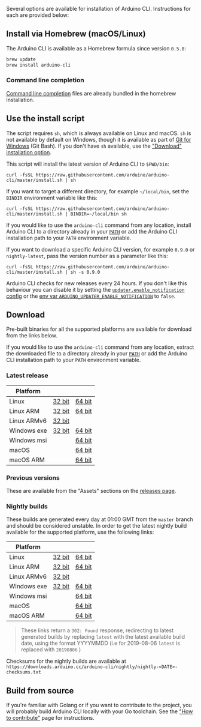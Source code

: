 <!-- Source: https://github.com/arduino/tooling-project-assets/blob/main/other/installation-script/installation.md -->

Several options are available for installation of Arduino CLI. Instructions for each are provided below:

## Install via Homebrew (macOS/Linux)

The Arduino CLI is available as a Homebrew formula since version `0.5.0`:

```sh
brew update
brew install arduino-cli
```

### Command line completion

[Command line completion](command-line-completion.md#brew) files are already bundled in the homebrew installation.

## Use the install script

The script requires `sh`, which is always available on Linux and macOS. `sh` is not available by default on Windows,
though it is available as part of [Git for Windows](https://gitforwindows.org/) (Git Bash). If you don't have `sh`
available, use the ["Download" installation option](#download).

This script will install the latest version of Arduino CLI to `$PWD/bin`:

```
curl -fsSL https://raw.githubusercontent.com/arduino/arduino-cli/master/install.sh | sh
```

If you want to target a different directory, for example `~/local/bin`, set the `BINDIR` environment variable like this:

```
curl -fsSL https://raw.githubusercontent.com/arduino/arduino-cli/master/install.sh | BINDIR=~/local/bin sh
```

If you would like to use the `arduino-cli` command from any location, install Arduino CLI to a directory already in your
[`PATH`](https://en.wikipedia.org/wiki/PATH%5F%28variable%29) or add the Arduino CLI installation path to your `PATH`
environment variable.

If you want to download a specific Arduino CLI version, for example `0.9.0` or `nightly-latest`, pass the version number
as a parameter like this:

```
curl -fsSL https://raw.githubusercontent.com/arduino/arduino-cli/master/install.sh | sh -s 0.9.0
```

Arduino CLI checks for new releases every 24 hours. If you don't like this behaviour you can disable it by setting the
[`updater.enable_notification` config](configuration.md#configuration-keys) or the
[env var `ARDUINO_UPDATER_ENABLE_NOTIFICATION`](configuration.md#environment-variables) to `false`.

## Download

Pre-built binaries for all the supported platforms are available for download from the links below.

If you would like to use the `arduino-cli` command from any location, extract the downloaded file to a directory already
in your [`PATH`](https://en.wikipedia.org/wiki/PATH%5F%28variable%29) or add the Arduino CLI installation path to your
`PATH` environment variable.

### Latest release

| Platform    |                      |                        |
| ----------- | -------------------- | ---------------------- |
| Linux       | [32 bit][linux32]    | [64 bit][linux64]      |
| Linux ARM   | [32 bit][linuxarm32] | [64 bit][linuxarm64]   |
| Linux ARMv6 | [32 bit][linuxarmv6] |                        |
| Windows exe | [32 bit][windows32]  | [64 bit][windows64]    |
| Windows msi |                      | [64 bit][windowsmsi64] |
| macOS       |                      | [64 bit][macos64]      |
| macOS ARM   |                      | [64 bit][macosarm64]   |

[linux64]: https://downloads.arduino.cc/arduino-cli/arduino-cli_latest_Linux_64bit.tar.gz
[linux32]: https://downloads.arduino.cc/arduino-cli/arduino-cli_latest_Linux_32bit.tar.gz
[linuxarm64]: https://downloads.arduino.cc/arduino-cli/arduino-cli_latest_Linux_ARM64.tar.gz
[linuxarm32]: https://downloads.arduino.cc/arduino-cli/arduino-cli_latest_Linux_ARMv7.tar.gz
[linuxarmv6]: https://downloads.arduino.cc/arduino-cli/arduino-cli_latest_Linux_ARMv6.tar.gz
[windows64]: https://downloads.arduino.cc/arduino-cli/arduino-cli_latest_Windows_64bit.zip
[windows32]: https://downloads.arduino.cc/arduino-cli/arduino-cli_latest_Windows_32bit.zip
[windowsmsi64]: https://downloads.arduino.cc/arduino-cli/arduino-cli_latest_Windows_64bit.msi
[macos64]: https://downloads.arduino.cc/arduino-cli/arduino-cli_latest_macOS_64bit.tar.gz
[macosarm64]: https://downloads.arduino.cc/arduino-cli/arduino-cli_latest_macOS_ARM64.tar.gz

### Previous versions

These are available from the "Assets" sections on the [releases page](https://github.com/arduino/arduino-cli/releases).

### Nightly builds

These builds are generated every day at 01:00 GMT from the `master` branch and should be considered unstable. In order
to get the latest nightly build available for the supported platform, use the following links:

| Platform    |                              |                                |
| ----------- | ---------------------------- | ------------------------------ |
| Linux       | [32 bit][linux32-nightly]    | [64 bit][linux64-nightly]      |
| Linux ARM   | [32 bit][linuxarm32-nightly] | [64 bit][linuxarm64-nightly]   |
| Linux ARMv6 | [32 bit][linuxarmv6-nightly] |                                |
| Windows exe | [32 bit][windows32-nightly]  | [64 bit][windows64-nightly]    |
| Windows msi |                              | [64 bit][windowsmsi64-nightly] |
| macOS       |                              | [64 bit][macos64-nightly]      |
| macOS ARM   |                              | [64 bit][macosarm64-nightly]   |

[linux64-nightly]: https://downloads.arduino.cc/arduino-cli/nightly/arduino-cli_nightly-latest_Linux_64bit.tar.gz
[linux32-nightly]: https://downloads.arduino.cc/arduino-cli/nightly/arduino-cli_nightly-latest_Linux_32bit.tar.gz
[linuxarm64-nightly]: https://downloads.arduino.cc/arduino-cli/nightly/arduino-cli_nightly-latest_Linux_ARM64.tar.gz
[linuxarm32-nightly]: https://downloads.arduino.cc/arduino-cli/nightly/arduino-cli_nightly-latest_Linux_ARMv7.tar.gz
[linuxarmv6-nightly]: https://downloads.arduino.cc/arduino-cli/nightly/arduino-cli_nightly-latest_Linux_ARMv6.tar.gz
[windows64-nightly]: https://downloads.arduino.cc/arduino-cli/nightly/arduino-cli_nightly-latest_Windows_64bit.zip
[windows32-nightly]: https://downloads.arduino.cc/arduino-cli/nightly/arduino-cli_nightly-latest_Windows_32bit.zip
[windowsmsi64-nightly]: https://downloads.arduino.cc/arduino-cli/nightly/arduino-cli_nightly-latest_Windows_64bit.msi
[macos64-nightly]: https://downloads.arduino.cc/arduino-cli/nightly/arduino-cli_nightly-latest_macOS_64bit.tar.gz
[macosarm64-nightly]: https://downloads.arduino.cc/arduino-cli/nightly/arduino-cli_nightly-latest_macOS_ARM64.tar.gz

> These links return a `302: Found` response, redirecting to latest generated builds by replacing `latest` with the
> latest available build date, using the format YYYYMMDD (i.e for 2019-08-06 `latest` is replaced with `20190806` )

Checksums for the nightly builds are available at
`https://downloads.arduino.cc/arduino-cli/nightly/nightly-<DATE>-checksums.txt`

## Build from source

If you're familiar with Golang or if you want to contribute to the project, you will probably build Arduino CLI locally
with your Go toolchain. See the ["How to contribute"](CONTRIBUTING.md#building-the-source-code) page for instructions.
